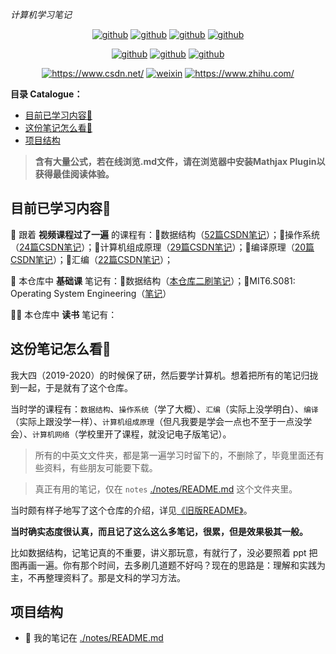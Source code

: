 *计算机学习笔记*

<p align="center">
  <a href="https://github.com/PiperLiu/CS-courses-notes"><img src="https://img.shields.io/badge/计算机笔记-github-blue.svg" alt="github"></a>
  <a href="https://github.com/PiperLiu/front-end-notes"><img src="https://img.shields.io/badge/前端笔记-github-pink.svg" alt="github"></a>
  <a href="https://github.com/PiperLiu/back-end-notes"><img src="https://img.shields.io/badge/后端笔记-github-marron.svg" alt="github"></a>
  <a href="https://github.com/PiperLiu/ACMOI_Journey"><img src="https://img.shields.io/badge/算法笔记-github-green.svg" alt="github"></a>
</p>

<p align="center">
  <a href="https://github.com/PiperLiu/Reinforcement-Learning-practice-zh"><img src="https://img.shields.io/badge/强化学习笔记-github-azure.svg" alt="github"></a>
  <a href="https://github.com/PiperLiu/GAMES-notes"><img src="https://img.shields.io/badge/图形学笔记-github-coffee.svg" alt="github"></a>
  <a href="https://github.com/PiperLiu/math_codes_economics_management"><img src="https://img.shields.io/badge/管理数学笔记-github-purple.svg" alt="github"></a>
</p>

<p align="center">
  <a href="https://blog.csdn.net/weixin_42815609"><img src="https://img.shields.io/badge/博客-CSDN-red.svg" alt="https://www.csdn.net/"></a>
  <a href="./doc/images/扫码_搜索联合传播样式-微信标准绿版.png"><img src="https://img.shields.io/badge/微信公众号-WeiXin-verdigris.svg" alt="weixin"></a>
  <a href="https://www.zhihu.com/people/zai-deng-yici-ji-hui"><img src="https://img.shields.io/badge/知乎-ZhiHu-blue.svg" alt="https://www.zhihu.com/"></a>
</p>

**目录 Catalogue：** 

- [目前已学习内容📕](#目前已学习内容)
- [这份笔记怎么看🧐](#这份笔记怎么看)
- [项目结构](#项目结构)

> **含有大量公式，若在线浏览.md文件，请在浏览器中安装Mathjax Plugin以获得最佳阅读体验。**

## 目前已学习内容📕

🍔 跟着 **视频课程过了一遍** 的课程有：🍳数据结构（[52篇CSDN笔记](https://blog.csdn.net/weixin_42815609/category_9239803.html)）；🥙操作系统（[24篇CSDN笔记](https://blog.csdn.net/weixin_42815609/category_9238763.html)）；🍜计算机组成原理（[29篇CSDN笔记](https://blog.csdn.net/weixin_42815609/category_9471944.html)）；🍩编译原理（[20篇CSDN笔记](https://blog.csdn.net/weixin_42815609/category_9461302.html)）；🥩汇编（[22篇CSDN笔记](https://blog.csdn.net/weixin_42815609/category_9523771.html)）；

🚒 本仓库中 **基础课** 笔记有：🚗数据结构（[本仓库二刷笔记](./notes/data_structure/README.md)）；🚜MIT6.S081: Operating System Engineering（[笔记](./notes/mit6.s081/README.md)）

👨‍🦳 本仓库中 **读书** 笔记有：

## 这份笔记怎么看🧐

我大四（2019-2020）的时候保了研，然后要学计算机。想着把所有的笔记归拢到一起，于是就有了这个仓库。

当时学的课程有：`数据结构`、`操作系统`（学了大概）、`汇编`（实际上没学明白）、`编译`（实际上跟没学一样）、`计算机组成原理`（但凡我要是学会一点也不至于一点没学会）、`计算机网络`（学校里开了课程，就没记电子版笔记）。

> 所有的中英文文件夹，都是第一遍学习时留下的，不删除了，毕竟里面还有些资料，有些朋友可能要下载。

> 真正有用的笔记，仅在 `notes` [./notes/README.md](./notes/README.md) 这个文件夹里。

当时颇有样子地写了这个仓库的介绍，详见[《旧版README》](./旧版README.md)。

**当时确实态度很认真，而且记了这么这么多笔记，很累，但是效果极其一般。**

比如数据结构，记笔记真的不重要，讲义那玩意，有就行了，没必要照着 ppt 把图再画一遍。你有那个时间，去多刷几道题不好吗？现在的思路是：理解和实践为主，不再整理资料了。那是文科的学习方法。

## 项目结构

- 🏑 我的笔记在 [./notes/README.md](./notes/README.md)
